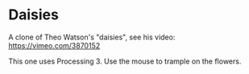 # Daisies
A clone of Theo Watson's "daisies", see his video: https://vimeo.com/3870152

This one uses Processing 3.  Use the mouse to trample on the flowers.

